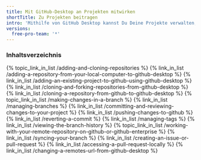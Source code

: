```yaml
---
title: Mit GitHub-Desktop an Projekten mitwirken
shortTitle: Zu Projekten beitragen
intro: 'Mithilfe von GitHub Desktop kannst Du Deine Projekte verwalten, aussagekräftige Commits erstellen und den Projektverlauf in einer App statt an der Befehlszeile nachverfolgen.'
versions:
  free-pro-team: '*'
---
```



### Inhaltsverzeichnis

{% topic_link_in_list /adding-and-cloning-repositories %}
    {% link_in_list /adding-a-repository-from-your-local-computer-to-github-desktop %}
    {% link_in_list /adding-an-existing-project-to-github-using-github-desktop %}
    {% link_in_list /cloning-and-forking-repositories-from-github-desktop %}
    {% link_in_list /cloning-a-repository-from-github-to-github-desktop %}
{% topic_link_in_list /making-changes-in-a-branch %}
    {% link_in_list /managing-branches %}
    {% link_in_list /committing-and-reviewing-changes-to-your-project %}
    {% link_in_list /pushing-changes-to-github %}
    {% link_in_list /reverting-a-commit %}
    {% link_in_list /managing-tags %}
    {% link_in_list /viewing-the-branch-history %}
{% topic_link_in_list /working-with-your-remote-repository-on-github-or-github-enterprise %}
    {% link_in_list /syncing-your-branch %}
    {% link_in_list /creating-an-issue-or-pull-request %}
    {% link_in_list /accessing-a-pull-request-locally %}
    {% link_in_list /changing-a-remotes-url-from-github-desktop %}
